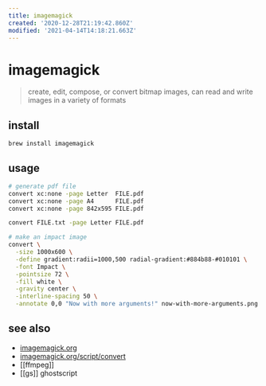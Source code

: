 ```yaml
---
title: imagemagick
created: '2020-12-28T21:19:42.860Z'
modified: '2021-04-14T14:18:21.663Z'
---
```


# imagemagick

> create, edit, compose, or convert bitmap images, can read and write images in a variety of formats

## install
`brew install imagemagick`

## usage
```sh
# generate pdf file
convert xc:none -page Letter  FILE.pdf
convert xc:none -page A4      FILE.pdf
convert xc:none -page 842x595 FILE.pdf

convert FILE.txt -page Letter FILE.pdf

# make an impact image
convert \
  -size 1000x600 \
  -define gradient:radii=1000,500 radial-gradient:#884b88-#010101 \
  -font Impact \
  -pointsize 72 \
  -fill white \
  -gravity center \
  -interline-spacing 50 \
  -annotate 0,0 "Now with more arguments!" now-with-more-arguments.png  
```

## see also
- [imagemagick.org](https://imagemagick.org/)
- [imagemagick.org/script/convert](https://imagemagick.org/script/convert.php)
- [[ffmpeg]]
- [[gs]] ghostscript
